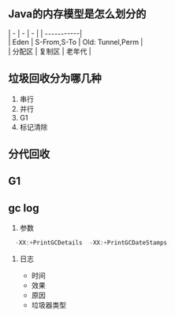 ## Java的内存模型是怎么划分的

| - | - | - |
| -----------|  
| Eden    | S-From,S-To \| Old: Tunnel,Perm |  
| 分配区  | 复制区       \| 老年代            |

## 垃圾回收分为哪几种

1. 串行
2. 并行
3. G1
4. 标记清除

## 分代回收

## G1

## gc log

1. 参数

```java
  -XX:+PrintGCDetails  -XX:+PrintGCDateStamps
```

1. 日志

   * 时间
   * 效果
   * 原因
   * 垃圾器类型




